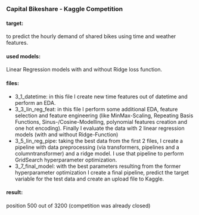### Capital Bikeshare - Kaggle Competition

#### target: 
to predict the hourly demand of shared bikes using time and weather features.

#### used models:
Linear Regression models with and without Ridge loss function.

#### files:
- 3_1_datetime: in this file I create new time features out of datetime and perform an EDA.
- 3_3_lin_reg_feat: in this file I perform some additional EDA, feature selection 
and feature engineering (like MinMax-Scaling, Repeating Basis Functions, Sinus-/Cosine-Modelling, 
polynomial features creation and one hot encoding).
Finally I evaluate the data with 2 linear regression models (with and without Ridge-Function)
- 3_5_lin_reg_pipe: taking the best data from the first 2 files, I create a pipeline with 
data preprocessing (via transformers, pipelines and a columntransformer) and a ridge model.
I use that pipeline to perform GridSearch hyperparameter optimization.
- 3_7_final_model: with the best parameters resulting from the former hyperparameter optimization I 
create a final pipeline, predict the target variable for the test data and create an upload 
file to Kaggle.

#### result: 
position 500 out of 3200 (competition was already closed)